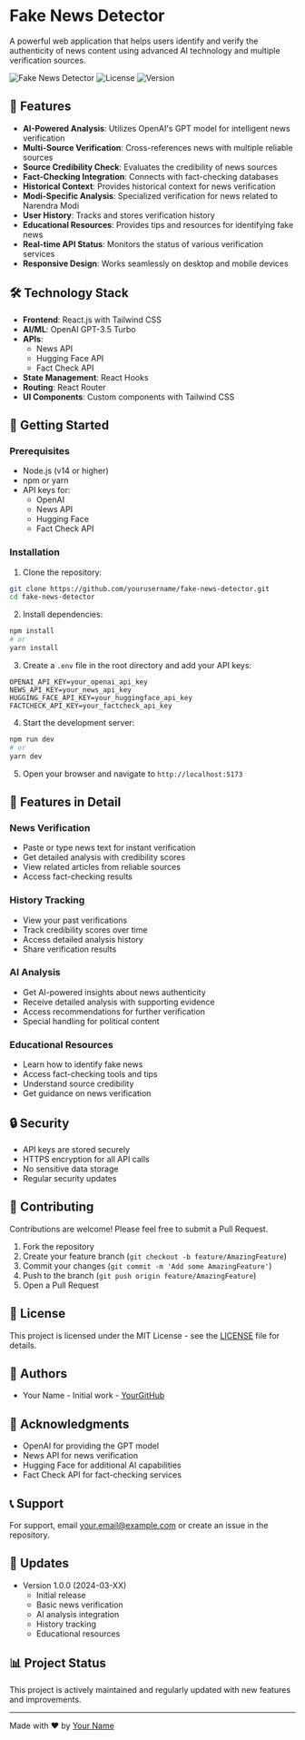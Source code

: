# Fake News Detector

A powerful web application that helps users identify and verify the authenticity of news content using advanced AI technology and multiple verification sources.

![Fake News Detector](https://img.shields.io/badge/Status-Active-green)
![License](https://img.shields.io/badge/License-MIT-blue)
![Version](https://img.shields.io/badge/Version-1.0.0-orange)

## 🌟 Features

- **AI-Powered Analysis**: Utilizes OpenAI's GPT model for intelligent news verification
- **Multi-Source Verification**: Cross-references news with multiple reliable sources
- **Source Credibility Check**: Evaluates the credibility of news sources
- **Fact-Checking Integration**: Connects with fact-checking databases
- **Historical Context**: Provides historical context for news verification
- **Modi-Specific Analysis**: Specialized verification for news related to Narendra Modi
- **User History**: Tracks and stores verification history
- **Educational Resources**: Provides tips and resources for identifying fake news
- **Real-time API Status**: Monitors the status of various verification services
- **Responsive Design**: Works seamlessly on desktop and mobile devices

## 🛠️ Technology Stack

- **Frontend**: React.js with Tailwind CSS
- **AI/ML**: OpenAI GPT-3.5 Turbo
- **APIs**: 
  - News API
  - Hugging Face API
  - Fact Check API
- **State Management**: React Hooks
- **Routing**: React Router
- **UI Components**: Custom components with Tailwind CSS

## 🚀 Getting Started

### Prerequisites

- Node.js (v14 or higher)
- npm or yarn
- API keys for:
  - OpenAI
  - News API
  - Hugging Face
  - Fact Check API

### Installation

1. Clone the repository:
```bash
git clone https://github.com/yourusername/fake-news-detector.git
cd fake-news-detector
```

2. Install dependencies:
```bash
npm install
# or
yarn install
```

3. Create a `.env` file in the root directory and add your API keys:
```env
OPENAI_API_KEY=your_openai_api_key
NEWS_API_KEY=your_news_api_key
HUGGING_FACE_API_KEY=your_huggingface_api_key
FACTCHECK_API_KEY=your_factcheck_api_key
```

4. Start the development server:
```bash
npm run dev
# or
yarn dev
```

5. Open your browser and navigate to `http://localhost:5173`

## 📱 Features in Detail

### News Verification
- Paste or type news text for instant verification
- Get detailed analysis with credibility scores
- View related articles from reliable sources
- Access fact-checking results

### History Tracking
- View your past verifications
- Track credibility scores over time
- Access detailed analysis history
- Share verification results

### AI Analysis
- Get AI-powered insights about news authenticity
- Receive detailed analysis with supporting evidence
- Access recommendations for further verification
- Special handling for political content

### Educational Resources
- Learn how to identify fake news
- Access fact-checking tools and tips
- Understand source credibility
- Get guidance on news verification

## 🔒 Security

- API keys are stored securely
- HTTPS encryption for all API calls
- No sensitive data storage
- Regular security updates

## 🤝 Contributing

Contributions are welcome! Please feel free to submit a Pull Request.

1. Fork the repository
2. Create your feature branch (`git checkout -b feature/AmazingFeature`)
3. Commit your changes (`git commit -m 'Add some AmazingFeature'`)
4. Push to the branch (`git push origin feature/AmazingFeature`)
5. Open a Pull Request

## 📝 License

This project is licensed under the MIT License - see the [LICENSE](LICENSE) file for details.

## 👥 Authors

- Your Name - Initial work - [YourGitHub](https://github.com/yourusername)

## 🙏 Acknowledgments

- OpenAI for providing the GPT model
- News API for news verification
- Hugging Face for additional AI capabilities
- Fact Check API for fact-checking services

## 📞 Support

For support, email your.email@example.com or create an issue in the repository.

## 🔄 Updates

- Version 1.0.0 (2024-03-XX)
  - Initial release
  - Basic news verification
  - AI analysis integration
  - History tracking
  - Educational resources

## 📊 Project Status

This project is actively maintained and regularly updated with new features and improvements.

---

Made with ❤️ by [Your Name](https://github.com/yourusername)

